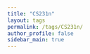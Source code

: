 ```yaml
---
title: "CS231n"
layout: tags
permalink: /tags/CS231n/
author_profile: false
sidebar_main: true
---
```


